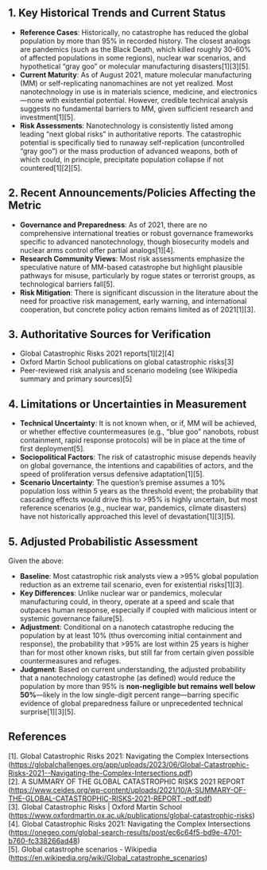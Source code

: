 ## 1. Key Historical Trends and Current Status

- **Reference Cases**: Historically, no catastrophe has reduced the global population by more than 95% in recorded history. The closest analogs are pandemics (such as the Black Death, which killed roughly 30-60% of affected populations in some regions), nuclear war scenarios, and hypothetical “gray goo” or molecular manufacturing disasters[1][3][5].
- **Current Maturity**: As of August 2021, mature molecular manufacturing (MM) or self-replicating nanomachines are not yet realized. Most nanotechnology in use is in materials science, medicine, and electronics—none with existential potential. However, credible technical analysis suggests no fundamental barriers to MM, given sufficient research and investment[1][5].
- **Risk Assessments**: Nanotechnology is consistently listed among leading “next global risks” in authoritative reports. The catastrophic potential is specifically tied to runaway self-replication (uncontrolled “gray goo”) or the mass production of advanced weapons, both of which could, in principle, precipitate population collapse if not countered[1][2][5].

## 2. Recent Announcements/Policies Affecting the Metric

- **Governance and Preparedness**: As of 2021, there are no comprehensive international treaties or robust governance frameworks specific to advanced nanotechnology, though biosecurity models and nuclear arms control offer partial analogs[1][4].
- **Research Community Views**: Most risk assessments emphasize the speculative nature of MM-based catastrophe but highlight plausible pathways for misuse, particularly by rogue states or terrorist groups, as technological barriers fall[5].
- **Risk Mitigation**: There is significant discussion in the literature about the need for proactive risk management, early warning, and international cooperation, but concrete policy action remains limited as of 2021[1][3].

## 3. Authoritative Sources for Verification

- Global Catastrophic Risks 2021 reports[1][2][4]
- Oxford Martin School publications on global catastrophic risks[3]
- Peer-reviewed risk analysis and scenario modeling (see Wikipedia summary and primary sources)[5]

## 4. Limitations or Uncertainties in Measurement

- **Technical Uncertainty**: It is not known when, or if, MM will be achieved, or whether effective countermeasures (e.g., “blue goo” nanobots, robust containment, rapid response protocols) will be in place at the time of first deployment[5].
- **Sociopolitical Factors**: The risk of catastrophic misuse depends heavily on global governance, the intentions and capabilities of actors, and the speed of proliferation versus defensive adaptation[1][5].
- **Scenario Uncertainty**: The question’s premise assumes a 10% population loss within 5 years as the threshold event; the probability that cascading effects would drive this to >95% is highly uncertain, but most reference scenarios (e.g., nuclear war, pandemics, climate disasters) have not historically approached this level of devastation[1][3][5].

## 5. Adjusted Probabilistic Assessment

Given the above:

- **Baseline**: Most catastrophic risk analysts view a >95% global population reduction as an extreme tail scenario, even for existential risks[1][3].
- **Key Differences**: Unlike nuclear war or pandemics, molecular manufacturing could, in theory, operate at a speed and scale that outpaces human response, especially if coupled with malicious intent or systemic governance failure[5].
- **Adjustment**: Conditional on a nanotech catastrophe reducing the population by at least 10% (thus overcoming initial containment and response), the probability that >95% are lost within 25 years is higher than for most other known risks, but still far from certain given possible countermeasures and refuges.
- **Judgment**: Based on current understanding, the adjusted probability that a nanotechnology catastrophe (as defined) would reduce the population by more than 95% is **non-negligible but remains well below 50%**—likely in the low single-digit percent range—barring specific evidence of global preparedness failure or unprecedented technical surprise[1][3][5].

## References

[1]. Global Catastrophic Risks 2021: Navigating the Complex Intersections (https://globalchallenges.org/app/uploads/2023/06/Global-Catastrophic-Risks-2021--Navigating-the-Complex-Intersections.pdf)  
[2]. A SUMMARY OF THE GLOBAL CATASTROPHIC RISKS 2021 REPORT (https://www.ceides.org/wp-content/uploads/2021/10/A-SUMMARY-OF-THE-GLOBAL-CATASTROPHIC-RISKS-2021-REPORT.-pdf.pdf)  
[3]. Global Catastrophic Risks | Oxford Martin School (https://www.oxfordmartin.ox.ac.uk/publications/global-catastrophic-risks)  
[4]. Global Catastrophic Risks 2021: Navigating the Complex Intersections (https://onegeo.com/global-search-results/post/ec6c64f5-bd9e-4701-b760-fc338266ad48)  
[5]. Global catastrophe scenarios - Wikipedia (https://en.wikipedia.org/wiki/Global_catastrophe_scenarios)
